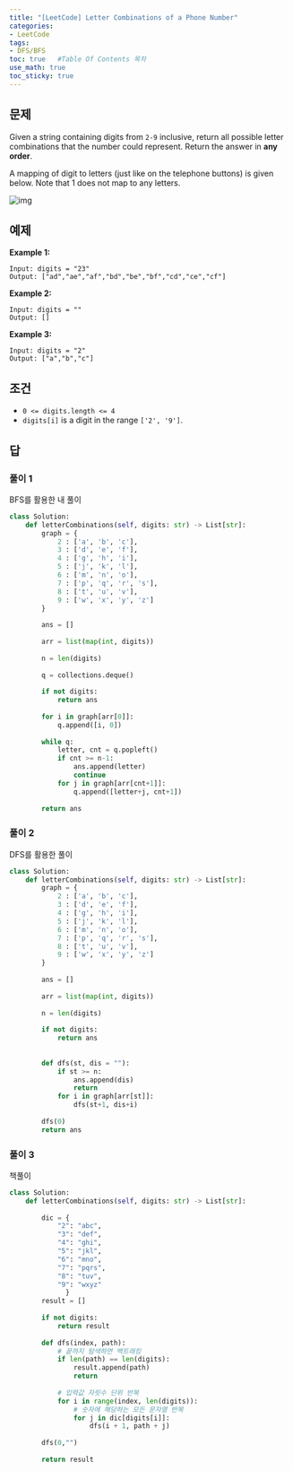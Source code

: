 ```yaml
---
title: "[LeetCode] Letter Combinations of a Phone Number"
categories: 
- LeetCode
tags:
- DFS/BFS
toc: true   #Table Of Contents 목차 
use_math: true
toc_sticky: true
---
```


## 문제

Given a string containing digits from `2-9` inclusive, return all possible letter combinations that the number could represent. Return the answer in **any order**.

A mapping of digit to letters (just like on the telephone buttons) is given below. Note that 1 does not map to any letters.

![img](https://upload.wikimedia.org/wikipedia/commons/thumb/7/73/Telephone-keypad2.svg/200px-Telephone-keypad2.svg.png)

## 예제

**Example 1:**

```
Input: digits = "23"
Output: ["ad","ae","af","bd","be","bf","cd","ce","cf"]
```

**Example 2:**

```
Input: digits = ""
Output: []
```

**Example 3:**

```
Input: digits = "2"
Output: ["a","b","c"]
```

## 조건

- `0 <= digits.length <= 4`
- `digits[i]` is a digit in the range `['2', '9']`.

## 답 

### 풀이 1

BFS를 활용한 내 풀이

```python
class Solution:
    def letterCombinations(self, digits: str) -> List[str]:
        graph = { 
            2 : ['a', 'b', 'c'], 
            3 : ['d', 'e', 'f'],
            4 : ['g', 'h', 'i'],
            5 : ['j', 'k', 'l'],
            6 : ['m', 'n', 'o'],
            7 : ['p', 'q', 'r', 's'],
            8 : ['t', 'u', 'v'],
            9 : ['w', 'x', 'y', 'z']
        }
        
        ans = []
        
        arr = list(map(int, digits))
        
        n = len(digits)
        
        q = collections.deque()
        
        if not digits:
            return ans
        
        for i in graph[arr[0]]:
            q.append([i, 0])
        
        while q:
            letter, cnt = q.popleft()
            if cnt >= n-1:
                ans.append(letter)
                continue
            for j in graph[arr[cnt+1]]:
                q.append([letter+j, cnt+1])
                
        return ans
```

### 풀이 2

DFS를 활용한 풀이

```python
class Solution:
    def letterCombinations(self, digits: str) -> List[str]:
        graph = { 
            2 : ['a', 'b', 'c'], 
            3 : ['d', 'e', 'f'],
            4 : ['g', 'h', 'i'],
            5 : ['j', 'k', 'l'],
            6 : ['m', 'n', 'o'],
            7 : ['p', 'q', 'r', 's'],
            8 : ['t', 'u', 'v'],
            9 : ['w', 'x', 'y', 'z']
        }
        
        ans = []
        
        arr = list(map(int, digits))
        
        n = len(digits)
        
        if not digits:
            return ans
        
        
        def dfs(st, dis = ""):
            if st >= n:
                ans.append(dis)
                return
            for i in graph[arr[st]]:
                dfs(st+1, dis+i)
        
        dfs(0)
        return ans
```

### 풀이 3

책풀이

```python
class Solution:
    def letterCombinations(self, digits: str) -> List[str]:
        
        dic = {
            "2": "abc",
            "3": "def",
            "4": "ghi",
            "5": "jkl",
            "6": "mno",
            "7": "pqrs",
            "8": "tuv",
            "9": "wxyz"
              }
        result = []
        
        if not digits:
            return result    
        
        def dfs(index, path):
            # 끝까지 탐색하면 백트래킹
            if len(path) == len(digits):
                result.append(path)
                return
            
            # 입력값 자릿수 단위 반복
            for i in range(index, len(digits)):
                # 숫자에 해당하는 모든 문자열 반복
                for j in dic[digits[i]]:
                    dfs(i + 1, path + j)
        
        dfs(0,"")
        
        return result
```









